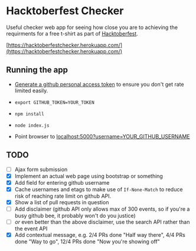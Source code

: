 # Hacktoberfest Checker

Useful checker web app for seeing how close you are to achieving the requirments for a free t-shirt as part of [Hacktoberfest](https://hacktoberfest.digitalocean.com/).

[https://hacktoberfestchecker.herokuapp.com/](https://hacktoberfestchecker.herokuapp.com/)

## Running the app

* [Generate a github personal access token](https://github.com/settings/tokens) to ensure you don't get rate limited easily.

* `export GITHUB_TOKEN=YOUR_TOKEN`

* `npm install`

* `node index.js`

* Point browser to [localhost:5000?username=YOUR_GITHUB_USERNAME](http://localhost:5000?username=jenkoian)

## TODO

- [ ] Ajax form submission
- [x] Implement an actual web page using bootstrap or something
- [x] Add field for entering github username
- [x] Cache usernames and etags to make use of `If-None-Match` to reduce risk of reaching rate limit on github API.
- [x] Show a list of pull requests in question
- [ ] Add disclaimer (github API only allows max of 300 events, so if you're a busy github bee, it probably won't do you justice)
- [ ] *or* even better than the above disclaimer, use the search API rather than the event API
- [x] Add contextual message, e.g. 2/4 PRs done "Half way there", 4/4 PRs done "Way to go", 12/4 PRs done "Now you're showing off"
